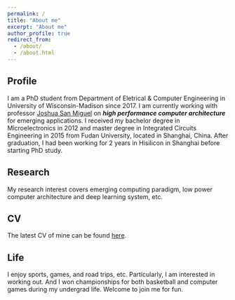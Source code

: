 ```yaml
---
permalink: /
title: "About me"
excerpt: "About me"
author_profile: true
redirect_from: 
  - /about/
  - /about.html
---
```


Profile
------
I am a PhD student from Department of Eletrical & Computer Engineering in University of Wisconsin-Madison since 2017. I am currently working with professor [Joshua San Miguel](http://jsm.ece.wisc.edu/) on __*high performance computer architecture*__ for emerging applications. I received my bachelor degree in Microelectronics in 2012 and master degree in Integrated Circuits Engineering in 2015 from Fudan University, located in Shanghai, China. After graduation, I had been working for 2 years in Hisilicon in Shanghai before starting PhD study.

Research
------
My research interest covers emerging computing paradigm, low power computer architecture and deep learning system, etc. 

CV
------
The latest CV of mine can be found [here](/files/CV_Di_Wu.pdf).

Life
------
I enjoy sports, games, and road trips, etc. Particularly, I am interested in working out. And I won championships for both basketball and computer games during my undergrad life. Welcome to join me for fun.
